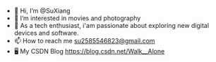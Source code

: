 * 👋 Hi, I’m @SuXiang
* 👀 I’m interested in movies and photography
* 🌱 As a tech enthusiast, i'am passionate about exploring new digital devices and software.
* 📫 How to reach me su2585546823@gmail.com
* 🖥 My CSDN Blog https://blog.csdn.net/Walk__Alone
